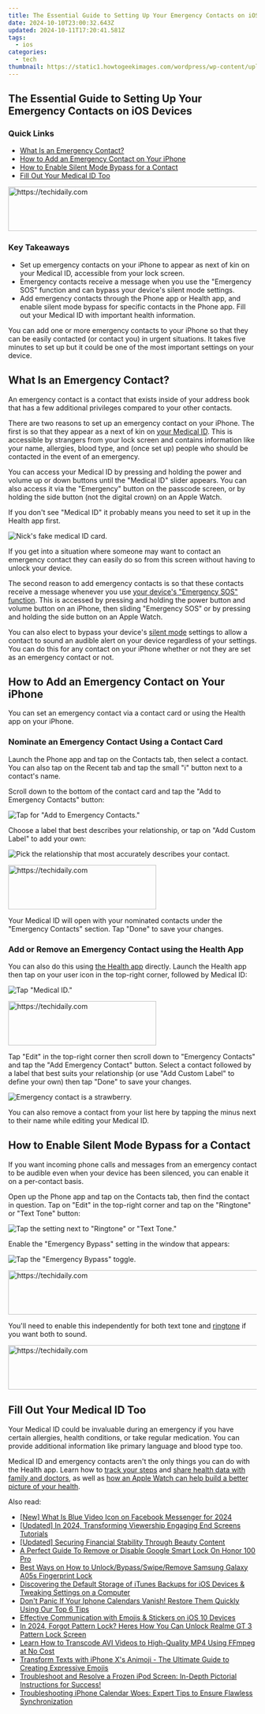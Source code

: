 ```yaml
---
title: The Essential Guide to Setting Up Your Emergency Contacts on iOS Devices
date: 2024-10-10T23:00:32.643Z
updated: 2024-10-11T17:20:41.581Z
tags:
  - ios
categories:
  - tech
thumbnail: https://static1.howtogeekimages.com/wordpress/wp-content/uploads/2023/09/53216233185_535482fe6e_o.jpg
---
```


## The Essential Guide to Setting Up Your Emergency Contacts on iOS Devices

### Quick Links

* [What Is an Emergency Contact?](https://screen-mirror.techidaily.com/how-samsung-galaxy-a54-5g-mirror-screen-to-pc-drfone-by-drfone-android/)
* [How to Add an Emergency Contact on Your iPhone](https://extra-hints.techidaily.com/2024-approved-apple-podcasts-downloading-made-easy/)
* [How to Enable Silent Mode Bypass for a Contact](https://tech-renaissance.techidaily.com/say-goodbye-to-lost-keys-with-2e-top-sound-wave-tracker-picks-for-a-hassle-free-2024/)
* [Fill Out Your Medical ID Too](https://bypass-frp.techidaily.com/in-2024-is-gsm-flasher-adb-legit-full-review-to-bypass-your-xiaomi-13-ultrafrp-lock-by-drfone-android/)

<!-- affiliate ads begin -->
<a href="https://appsumo.8odi.net/c/5597632/2144310/7443" target="_top" id="2144310">
  <img src="//a.impactradius-go.com/display-ad/7443-2144310" border="0" alt="https://techidaily.com" width="728" height="90"/>
</a>
<img height="0" width="0" src="https://appsumo.8odi.net/i/5597632/2144310/7443" style="position:absolute;visibility:hidden;" border="0" />
<!-- affiliate ads end -->

### Key Takeaways

* Set up emergency contacts on your iPhone to appear as next of kin on your Medical ID, accessible from your lock screen.
* Emergency contacts receive a message when you use the "Emergency SOS" function and can bypass your device's silent mode settings.
* Add emergency contacts through the Phone app or Health app, and enable silent mode bypass for specific contacts in the Phone app. Fill out your Medical ID with important health information.

 You can add one or more emergency contacts to your iPhone so that they can be easily contacted (or contact you) in urgent situations. It takes five minutes to set up but it could be one of the most important settings on your device.

##  What Is an Emergency Contact?

 An emergency contact is a contact that exists inside of your address book that has a few additional privileges compared to your other contacts.

 There are two reasons to set up an emergency contact on your iPhone. The first is so that they appear as a next of kin on [your Medical ID](https://some-knowledge.techidaily.com/2024-approved-ideal-steadicams-for-uav-aerial-cinematography/). This is accessible by strangers from your lock screen and contains information like your name, allergies, blood type, and (once set up) people who should be contacted in the event of an emergency.

 You can access your Medical ID by pressing and holding the power and volume up or down buttons until the "Medical ID" slider appears. You can also access it via the "Emergency" button on the passcode screen, or by holding the side button (not the digital crown) on an Apple Watch.

 If you don't see "Medical ID" it probably means you need to set it up in the Health app first.

![Nick's fake medical ID card.](https://static1.howtogeekimages.com/wordpress/wp-content/uploads/2023/09/medical-id.png) 

 If you get into a situation where someone may want to contact an emergency contact they can easily do so from this screen without having to unlock your device.

 The second reason to add emergency contacts is so that these contacts receive a message whenever you use [your device's "Emergency SOS" function](https://facebook-video-share.techidaily.com/updated-boost-your-channel-game-essential-video-editing-advice-for-2024/). This is accessed by pressing and holding the power button and volume button on an iPhone, then sliding "Emergency SOS" or by pressing and holding the side button on an Apple Watch.

 You can also elect to bypass your device's [silent mode](https://android-transfer.techidaily.com/how-to-transfer-data-from-vivo-y55s-5g-2023-to-blackberry-drfone-by-drfone-transfer-from-android-transfer-from-android/) settings to allow a contact to sound an audible alert on your device regardless of your settings. You can do this for any contact on your iPhone whether or not they are set as an emergency contact or not.

##  How to Add an Emergency Contact on Your iPhone

 You can set an emergency contact via a contact card or using the Health app on your iPhone.

###  Nominate an Emergency Contact Using a Contact Card

 Launch the Phone app and tap on the Contacts tab, then select a contact. You can also tap on the Recent tab and tap the small "i" button next to a contact's name.

 Scroll down to the bottom of the contact card and tap the "Add to Emergency Contacts" button:

![Tap for "Add to Emergency Contacts."](https://static1.howtogeekimages.com/wordpress/wp-content/uploads/2023/09/add-to-her-emergency.png) 

 Choose a label that best describes your relationship, or tap on "Add Custom Label" to add your own:

![Pick the relationship that most accurately describes your contact.](https://static1.howtogeekimages.com/wordpress/wp-content/uploads/2023/09/pick-relationship.png) 

<!-- affiliate ads begin -->
<a href="https://aligracehair.sjv.io/c/5597632/1886015/19272" target="_top" id="1886015">
  <img src="//a.impactradius-go.com/display-ad/19272-1886015" border="0" alt="https://techidaily.com" width="300" height="90"/>
</a>
<img height="0" width="0" src="https://aligracehair.sjv.io/i/5597632/1886015/19272" style="position:absolute;visibility:hidden;" border="0" />
<!-- affiliate ads end -->

 Your Medical ID will open with your nominated contacts under the "Emergency Contacts" section. Tap "Done" to save your changes.

###  Add or Remove an Emergency Contact using the Health App

 You can also do this using [the Health app](https://extra-tips.techidaily.com/metaverse-giggles-galore-ingenious-ways-to-craft-memes/) directly. Launch the Health app then tap on your user icon in the top-right corner, followed by Medical ID:

![Tap "Medical ID."](https://static1.howtogeekimages.com/wordpress/wp-content/uploads/2023/09/medical-id-card.png) 

<!-- affiliate ads begin -->
<a href="https://aligracehair.sjv.io/c/5597632/2006928/19272" target="_top" id="2006928">
  <img src="//a.impactradius-go.com/display-ad/19272-2006928" border="0" alt="https://techidaily.com" width="300" height="90"/>
</a>
<img height="0" width="0" src="https://aligracehair.sjv.io/i/5597632/2006928/19272" style="position:absolute;visibility:hidden;" border="0" />
<!-- affiliate ads end -->

 Tap "Edit" in the top-right corner then scroll down to "Emergency Contacts" and tap the "Add Emergency Contact" button. Select a contact followed by a label that best suits your relationship (or use "Add Custom Label" to define your own) then tap "Done" to save your changes.

![Emergency contact is a strawberry.](https://static1.howtogeekimages.com/wordpress/wp-content/uploads/2023/09/strawberrry-sister.png) 

 You can also remove a contact from your list here by tapping the minus next to their name while editing your Medical ID.

##  How to Enable Silent Mode Bypass for a Contact

 If you want incoming phone calls and messages from an emergency contact to be audible even when your device has been silenced, you can enable it on a per-contact basis.

 Open up the Phone app and tap on the Contacts tab, then find the contact in question. Tap on "Edit" in the top-right corner and tap on the "Ringtone" or "Text Tone" button:

![Tap the setting next to "Ringtone" or "Text Tone."](https://static1.howtogeekimages.com/wordpress/wp-content/uploads/2023/09/tap-ringtone-or-text-tone.png) 

 Enable the "Emergency Bypass" setting in the window that appears:

![Tap the "Emergency Bypass" toggle.](https://static1.howtogeekimages.com/wordpress/wp-content/uploads/2023/09/emergency-bypass-toggle.png) 

<!-- affiliate ads begin -->
<a href="https://wigfever.sjv.io/c/5597632/2014854/22899" target="_top" id="2014854">
  <img src="//a.impactradius-go.com/display-ad/22899-2014854" border="0" alt="https://techidaily.com" width="728" height="90"/>
</a>
<img height="0" width="0" src="https://wigfever.sjv.io/i/5597632/2014854/22899" style="position:absolute;visibility:hidden;" border="0" />
<!-- affiliate ads end -->

 You'll need to enable this independently for both text tone and [ringtone](https://extra-support.techidaily.com/strategic-brand-integrations-within-youtube-realms-for-2024/) if you want both to sound.

<!-- affiliate ads begin -->
<a href="https://appsumo.8odi.net/c/5597632/2094428/7443" target="_top" id="2094428">
  <img src="//a.impactradius-go.com/display-ad/7443-2094428" border="0" alt="https://techidaily.com" width="728" height="90"/>
</a>
<img height="0" width="0" src="https://appsumo.8odi.net/i/5597632/2094428/7443" style="position:absolute;visibility:hidden;" border="0" />
<!-- affiliate ads end -->

##  Fill Out Your Medical ID Too

 Your Medical ID could be invaluable during an emergency if you have certain allergies, health conditions, or take regular medication. You can provide additional information like primary language and blood type too.

 Medical ID and emergency contacts aren't the only things you can do with the Health app. Learn how to [track your steps](https://techtrends.techidaily.com/how-to-see-old-notifications-on-an-iphone/) and [share health data with family and doctors](https://facebook-videos.techidaily.com/new-in-2024-masterful-methods-for-attaching-fb-story-links/), as well as [how an Apple Watch can help build a better picture of your health](https://fake-location.techidaily.com/in-2024-3-ways-to-change-location-on-facebook-marketplace-for-lava-blaze-curve-5g-drfone-by-drfone-virtual-android/).

<ins class="adsbygoogle"
     style="display:block"
     data-ad-format="autorelaxed"
     data-ad-client="ca-pub-7571918770474297"
     data-ad-slot="1223367746"></ins>

<ins class="adsbygoogle"
     style="display:block"
     data-ad-client="ca-pub-7571918770474297"
     data-ad-slot="8358498916"
     data-ad-format="auto"
     data-full-width-responsive="true"></ins>

<span class="atpl-alsoreadstyle">Also read:</span>
<div><ul>
<li><a href="https://facebook-video-recording.techidaily.com/new-what-is-blue-video-icon-on-facebook-messenger-for-2024/"><u>[New] What Is Blue Video Icon on Facebook Messenger for 2024</u></a></li>
<li><a href="https://youtube-data.techidaily.com/ed-in-2024-transforming-viewership-engaging-end-screens-tutorials/"><u>[Updated] In 2024, Transforming Viewership Engaging End Screens Tutorials</u></a></li>
<li><a href="https://youtube-data.techidaily.com/ed-securing-financial-stability-through-beauty-content/"><u>[Updated] Securing Financial Stability Through Beauty Content</u></a></li>
<li><a href="https://unlock-android.techidaily.com/a-perfect-guide-to-remove-or-disable-google-smart-lock-on-honor-100-pro-by-drfone-android/"><u>A Perfect Guide To Remove or Disable Google Smart Lock On Honor 100 Pro</u></a></li>
<li><a href="https://android-unlock.techidaily.com/best-ways-on-how-to-unlockbypassswiperemove-samsung-galaxy-a05s-fingerprint-lock-by-drfone-android/"><u>Best Ways on How to Unlock/Bypass/Swipe/Remove Samsung Galaxy A05s Fingerprint Lock</u></a></li>
<li><a href="https://os-tips.techidaily.com/discovering-the-default-storage-of-itunes-backups-for-ios-devices-and-tweaking-settings-on-a-computer/"><u>Discovering the Default Storage of iTunes Backups for iOS Devices & Tweaking Settings on a Computer</u></a></li>
<li><a href="https://os-tips.techidaily.com/dont-panic-if-your-iphone-calendars-vanish-restore-them-quickly-using-our-top-6-tips/"><u>Don't Panic If Your Iphone Calendars Vanish! Restore Them Quickly Using Our Top 6 Tips</u></a></li>
<li><a href="https://os-tips.techidaily.com/effective-communication-with-emojis-and-stickers-on-ios-10-devices/"><u>Effective Communication with Emojis & Stickers on iOS 10 Devices</u></a></li>
<li><a href="https://easy-unlock-android.techidaily.com/in-2024-forgot-pattern-lock-heres-how-you-can-unlock-realme-gt-3-pattern-lock-screen-by-drfone-android/"><u>In 2024, Forgot Pattern Lock? Heres How You Can Unlock Realme GT 3 Pattern Lock Screen</u></a></li>
<li><a href="https://vp-tips.techidaily.com/learn-how-to-transcode-avi-videos-to-high-quality-mp4-using-ffmpeg-at-no-cost/"><u>Learn How to Transcode AVI Videos to High-Quality MP4 Using FFmpeg at No Cost</u></a></li>
<li><a href="https://os-tips.techidaily.com/transform-texts-with-iphone-xs-animoji-the-ultimate-guide-to-creating-expressive-emojis/"><u>Transform Texts with iPhone X's Animoji - The Ultimate Guide to Creating Expressive Emojis</u></a></li>
<li><a href="https://os-tips.techidaily.com/troubleshoot-and-resolve-a-frozen-ipod-screen-in-depth-pictorial-instructions-for-success/"><u>Troubleshoot and Resolve a Frozen iPod Screen: In-Depth Pictorial Instructions for Success!</u></a></li>
<li><a href="https://os-tips.techidaily.com/troubleshooting-iphone-calendar-woes-expert-tips-to-ensure-flawless-synchronization/"><u>Troubleshooting iPhone Calendar Woes: Expert Tips to Ensure Flawless Synchronization</u></a></li>
</ul></div>

